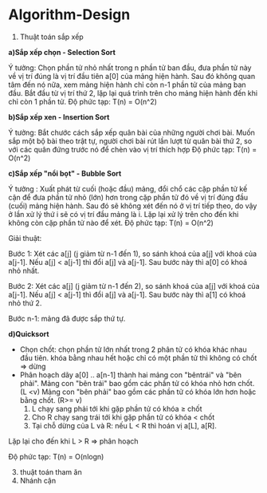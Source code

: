 # Algorithm-Design
1. Thuật toán sắp xếp
     
 **a)Sắp xếp chọn - Selection Sort**
 
Ý tưởng:  Chọn phần tử nhỏ nhất trong n phần tử ban đầu, đưa phần
tử này về vị trí đúng là vị trí đầu tiên a[0] của mảng hiện hành. Sau đó không quan tâm đến nó nữa, xem mảng hiện hành chỉ còn n-1 phần tử của mảng ban đầu. Bắt đầu từ vị trí thứ 2, lặp lại quá trình trên cho
mảng hiện hành đến khi chỉ còn 1 phần tử.
Độ phức tạp: T(n) = O(n^2)

 **b)Sắp xếp xen - Insertion Sort**
 
Ý tưởng: Bắt chước cách sắp xếp quân bài của những người chơi bài. Muốn sắp một bộ bài theo trật tự, người chơi bài rút lần lượt từ quân bài thứ 2, so với các quân đứng trước nó để chèn vào vị trí thích hợp
Độ phức tạp: T(n) = O(n^2)

  **c)Sắp xếp "nổi bọt" - Bubble Sort**
  
Ý tưởng : Xuất phát từ cuối (hoặc đầu) mảng, đổi chổ các cặp phần tử kế cận để đưa phần tử nhỏ (lớn) hơn trong cặp phần tử đó về vị trí đúng đầu (cuối) mảng hiện hành. Sau đó sẽ không xét đến nó ở vị trí tiếp theo, do vậy ở lần xử lý thứ i sẽ có vị trí đầu mảng là i. Lặp lại xử lý trên cho đến
khi không còn cặp phần tử nào để xét. Độ phức tạp: T(n) = O(n^2)

Giải thuật:

Bước 1: Xét các a[j] (j giảm từ n-1 đến 1), so sánh khoá của a[j] với khoá của a[j-1]. Nếu a[j] < a[j-1] thì đổi a[j] và a[j-1]. Sau bước này thì a[0] có khoá nhỏ nhất.

 Bước 2: Xét các a[j] (j giảm từ n-1 đến 2), so sánh khoá của a[j] với khoá của a[j-1]. Nếu a[j] < a[j-1] thì đổi a[j] và a[j-1]. Sau bước này thì a[1] có khoá nhỏ thứ 2.
 
Bước n-1: mảng đã được sắp thứ tự.

 **d)Quicksort**
- Chọn chốt: chọn phần tử lớn nhất trong 2 phân tử có khóa khác nhau đầu tiên. khóa bằng nhau hết hoặc chỉ có một phần tử thì không có chốt => dừng
- Phân hoạch dãy a[0] .. a[n-1] thành hai mảng con "bêntrái" và "bên phải".
Mảng con "bên trái" bao gồm các phần tử có khóa nhỏ hơn chốt. (L <v)
Mảng con "bên phải" bao gồm các phần tử có khóa lớn hơn hoặc bằng chốt. (R>= v)
   1. L chạy sang phải tới khi gặp phần tử có khóa ≥ chốt
   2. Cho R chạy sang trái tới khi gặp phần tử có khóa < chốt
   3. Tại chỗ dừng của L và R: nếu L < R thì hoán vị a[L], a[R].
      
Lặp lại cho đến khi L > R => phân hoạch

Độ phức tạp: T(n) = O(nlogn)

3. thuật toán tham ăn
4. Nhánh cận 
 

